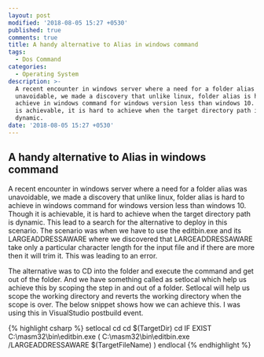 ```yaml
---
layout: post
modified: '2018-08-05 15:27 +0530'
published: true
comments: true
title: A handy alternative to Alias in windows command
tags:
  - Dos Command
categories:
  - Operating System
description: >-
  A recent encounter in windows server where a need for a folder alias was
  unavoidable, we made a discovery that unlike linux, folder alias is hard to
  achieve in windows command for windows version less than windows 10. Though it
  is achievable, it is hard to achieve when the target directory path is
  dynamic.
date: '2018-08-05 15:27 +0530'
---
```

## A handy alternative to Alias in windows command

A recent encounter in windows server where a need for a folder alias was unavoidable, we made a discovery that unlike linux, folder alias is hard to achieve in windows command for windows version less than windows 10. Though it is achievable, it is hard to achieve when the target directory path is dynamic. This lead to a search for the alternative to deploy in this scenario. The scenario was when we have to use the editbin.exe and its LARGEADDRESSAWARE where we discovered that LARGEADDRESSAWARE take only a particular character length for the input file and if there are more then it will trim it. This was leading to an error.

The alternative was to CD into the folder and execute the command and get out of the folder. And we have something called as setlocal which help us achieve this by scoping the step in and out of a folder. Setlocal will help us scope the working directory and reverts the working directory when the scope is over. The below snippet shows how we can achieve this. I was using this in VisualStudio postbuild event.

{% highlight csharp %}
setlocal
cd
cd $(TargetDir)
cd
IF EXIST C:\masm32\bin\editbin.exe (
  C:\masm32\bin\editbin.exe /LARGEADDRESSAWARE $(TargetFileName)
) 
endlocal
{% endhighlight %}